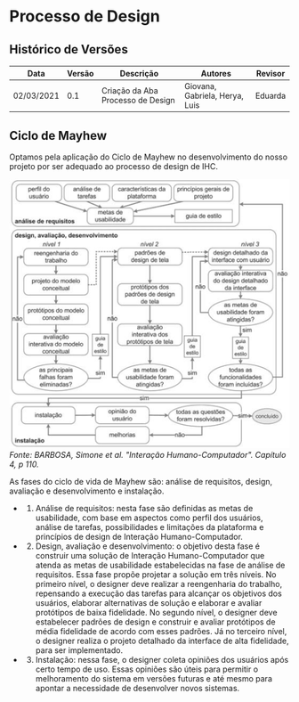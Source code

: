 # Processo de Design 

## Histórico de Versões

| Data       | Versão | Descrição                         | Autores                        | Revisor |
| ---------- | ------ | --------------------------------  | ------------------------------ | ------- |
| 02/03/2021 | 0.1    | Criação da Aba Processo de Design | Giovana, Gabriela, Herya, Luis | Eduarda |

## Ciclo de Mayhew
Optamos pela aplicação do Ciclo de Mayhew no desenvolvimento do nosso projeto por ser adequado ao processo de design de IHC. 

![ciclo_de_mayhew](https://raw.githubusercontent.com/Interacao-Humano-Computador/2020.1-BCE/edd3e519802d04e0e0b183d034c8dd47da35cdc1/docs/images/ciclo_mayhew.png)  
_Fonte: BARBOSA, Simone et al. "Interação Humano-Computador". Capítulo 4, p 110._


As fases do ciclo de vida de Mayhew são: análise de requisitos, design, avaliação e desenvolvimento e instalação.

- 1) Análise de requisitos: nesta fase são definidas as metas de usabilidade, com
base em aspectos como perfil dos usuários, análise de tarefas, possibilidades e
limitações da plataforma e princípios de design de Interação Humano-Computador.
- 2) Design, avaliação e desenvolvimento: o objetivo desta fase é construir uma
solução de Interação Humano-Computador que atenda as metas de usabilidade
estabelecidas na fase de análise de requisitos. Essa fase propõe projetar a
solução em três níveis. No primeiro nível, o designer deve realizar a
reengenharia do trabalho, repensando a execução das tarefas para alcançar os
objetivos dos usuários, elaborar alternativas de solução e elaborar e avaliar protótipos de baixa fidelidade. No segundo nível, o designer deve estabelecer
padrões de design e construir e avaliar protótipos de média fidelidade de acordo
com esses padrões. Já no terceiro nível, o designer realiza o projeto detalhado
da interface de alta fidelidade, para ser implementado.
- 3) Instalação: nessa fase, o designer coleta opiniões dos usuários após certo
tempo de uso. Essas opiniões são úteis para permitir o melhoramento do sistema em versões
futuras e até mesmo para apontar a necessidade de desenvolver novos sistemas.


